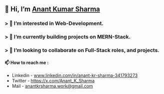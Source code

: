 ## 👋 Hi, I’m <u><b>Anant Kumar Sharma</b></u> 
### > 👀 I’m interested in Web-Development.
### > 🌱 I’m currently building projects on MERN-Stack.
### > 💞️ I’m looking to collaborate on Full-Stack roles, and projects.

#### 📫 How to reach me :
 - Linkedin - www.linkedin.com/in/anant-kr-sharma-341793273
 - Twitter - https://x.com/Anant_K_Sharma
 - Mail - anantkrsharma.work@gmail.com
<!---
AnantKrSharma/AnantKrSharma is a ✨ special ✨ repository because its `README.md` (this file) appears on your GitHub profile.
You can click the Preview link to take a look at your changes.
--->
